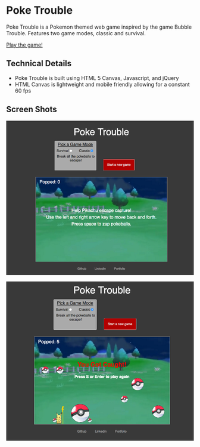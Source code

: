 # Poke Trouble

Poke Trouble is a Pokemon themed web game inspired by the game Bubble Trouble.
Features two game modes, classic and survival.

[Play the game!][live]

[live]: http://aarong93.github.io/Poke-Trouble/

## Technical Details

- Poke Trouble is built using HTML 5 Canvas, Javascript, and jQuery
- HTML Canvas is lightweight and mobile friendly allowing for a constant 60 fps

## Screen Shots

[![live](./images/picture.png)](http://aarong93.github.io/Poke-Trouble/)

[![live](./images/gameplay.png)](http://aarong93.github.io/Poke-Trouble/)
